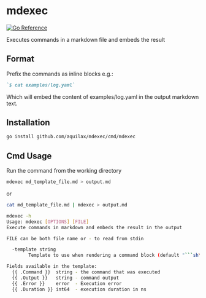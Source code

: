 # mdexec

[![Go Reference](https://pkg.go.dev/badge/github.com/aquilax/mdexec.svg)](https://pkg.go.dev/github.com/aquilax/mdexec)

Executes commands in a markdown file and embeds the result

## Format

Prefix the commands as inline blocks e.g.:

```markdown
`$ cat examples/log.yaml`
```

Which will embed the content of examples/log.yaml in the output markdown text.

## Installation

```sh
go install github.com/aquilax/mdexec/cmd/mdexec
```

## Cmd Usage

Run the command from the working directory

```sh
mdexec md_template_file.md > output.md
```

or

```sh
cat md_template_file.md | mdexec > output.md
```


```sh
mdexec -h
Usage: mdexec [OPTIONS] [FILE]
Execute commands in markdown and embeds the result in the output

FILE can be both file name or - to read from stdin

  -template string
        Template to use when rendering a command block (default "```sh\n$ {{ .Command }}\n{{ .Output }}\n```\n")

Fields available in the template:
  {{ .Command }}  string - the command that was executed
  {{ .Output }}   string - command output
  {{ .Error }}    error  - Execution error
  {{ .Duration }} int64  - execution duration in ns
```
